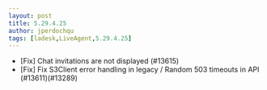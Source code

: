 ```yaml
---
layout: post
title: 5.29.4.25
author: jperdochqu
tags: [ladesk,LiveAgent,5.29.4.25]
---
```


- [Fix] Chat invitations are not displayed (#13615)
- [Fix] Fix S3Client error handling in legacy / Random 503 timeouts in API (#13611)(#13289)
